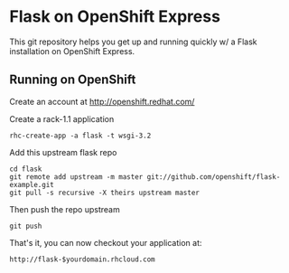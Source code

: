 Flask on OpenShift Express
============================

This git repository helps you get up and running quickly w/ a Flask installation
on OpenShift Express.


Running on OpenShift
----------------------------

Create an account at http://openshift.redhat.com/

Create a rack-1.1 application

    rhc-create-app -a flask -t wsgi-3.2

Add this upstream flask repo

    cd flask
    git remote add upstream -m master git://github.com/openshift/flask-example.git
    git pull -s recursive -X theirs upstream master
    
Then push the repo upstream

    git push

That's it, you can now checkout your application at:

    http://flask-$yourdomain.rhcloud.com

